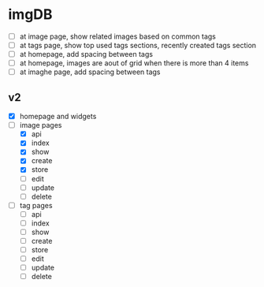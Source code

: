 # imgDB

- [ ] at image page, show related images based on common tags
- [ ] at tags page, show top used tags sections, recently created tags section
- [ ] at homepage, add spacing between tags
- [ ] at homepage, images are aout of grid when there is more than 4 items
- [ ] at imaghe page, add spacing between tags

## v2

- [x] homepage and widgets
- [ ] image pages
    * [x] api
    * [x] index
    * [x] show
    * [x] create
    * [x] store
    * [ ] edit
    * [ ] update
    * [ ] delete
- [ ] tag pages
    * [ ] api
    * [ ] index
    * [ ] show
    * [ ] create
    * [ ] store
    * [ ] edit
    * [ ] update
    * [ ] delete